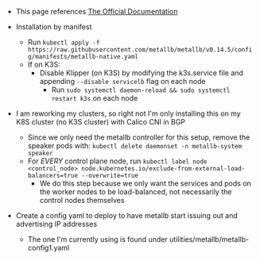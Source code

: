 - This page references [The Official Documentation](https://metallb.universe.tf/installation/)

- Installation by manifest
  - Run ```kubectl apply -f https://raw.githubusercontent.com/metallb/metallb/v0.14.5/config/manifests/metallb-native.yaml```
  - If on K3S:
    - Disable Klipper (on K3S) by modifying the k3s.service file and appending ```--disable servicelb``` flag on each node
      - Run ```sudo systemctl daemon-reload && sudo systemctl restart k3s``` on each node

- I am reworking my clusters, so right not I'm only installing this on my K8S cluster (no K3S cluster) with Calico CNI in BGP
  - Since we only need the metallb controller for this setup, remove the speaker pods with: ```kubectl delete daemonset -n metallb-system speaker```
  - For *EVERY* control plane node, run ```kubectl label node <control_node> node.kubernetes.io/exclude-from-external-load-balancers=true --overwrite=true```
    - We do this step because we only want the services and pods on the worker nodes to be load-balanced, not necessarily the control nodes themselves
- Create a config yaml to deploy to have metallb start issuing out and advertising IP addresses
  - The one I'm currently using is found under utilities/metallb/metallb-config1.yaml